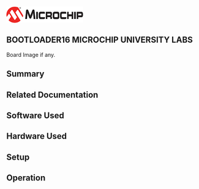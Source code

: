 ![image](images/microchip.jpg) 

## BOOTLOADER16 MICROCHIP UNIVERSITY LABS

Board Image if any.

## Summary


## Related Documentation


## Software Used 


## Hardware Used


## Setup


## Operation




